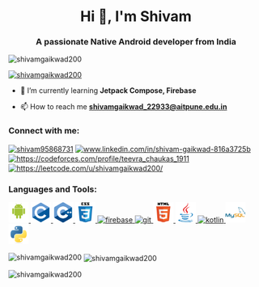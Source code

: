 <h1 align="center">Hi 👋, I'm Shivam</h1>
<h3 align="center">A passionate Native Android developer from India</h3>

<p align="left"> <img src="https://komarev.com/ghpvc/?username=shivamgaikwad200&label=Profile%20views&color=0e75b6&style=flat" alt="shivamgaikwad200" /> </p>

<p align="left"> <a href="https://github.com/ryo-ma/github-profile-trophy"><img src="https://github-profile-trophy.vercel.app/?username=shivamgaikwad200" alt="shivamgaikwad200" /></a> </p>

- 🌱 I’m currently learning **Jetpack Compose, Firebase**

- 📫 How to reach me **shivamgaikwad_22933@aitpune.edu.in**

<h3 align="left">Connect with me:</h3>
<p align="left">
<a href="https://twitter.com/shivam95868731" target="blank"><img align="center" src="https://raw.githubusercontent.com/rahuldkjain/github-profile-readme-generator/master/src/images/icons/Social/twitter.svg" alt="shivam95868731" height="30" width="40" /></a>
<a href="https://linkedin.com/in/www.linkedin.com/in/shivam-gaikwad-816a3725b" target="blank"><img align="center" src="https://raw.githubusercontent.com/rahuldkjain/github-profile-readme-generator/master/src/images/icons/Social/linked-in-alt.svg" alt="www.linkedin.com/in/shivam-gaikwad-816a3725b" height="30" width="40" /></a>
<a href="https://codeforces.com/profile/https://codeforces.com/profile/teevra_chaukas_1911" target="blank"><img align="center" src="https://raw.githubusercontent.com/rahuldkjain/github-profile-readme-generator/master/src/images/icons/Social/codeforces.svg" alt="https://codeforces.com/profile/teevra_chaukas_1911" height="30" width="40" /></a>
<a href="https://www.leetcode.com/https://leetcode.com/u/shivamgaikwad200/" target="blank"><img align="center" src="https://raw.githubusercontent.com/rahuldkjain/github-profile-readme-generator/master/src/images/icons/Social/leet-code.svg" alt="https://leetcode.com/u/shivamgaikwad200/" height="30" width="40" /></a>
</p>

<h3 align="left">Languages and Tools:</h3>
<p align="left"> <a href="https://developer.android.com" target="_blank" rel="noreferrer"> <img src="https://raw.githubusercontent.com/devicons/devicon/master/icons/android/android-original-wordmark.svg" alt="android" width="40" height="40"/> </a> <a href="https://www.cprogramming.com/" target="_blank" rel="noreferrer"> <img src="https://raw.githubusercontent.com/devicons/devicon/master/icons/c/c-original.svg" alt="c" width="40" height="40"/> </a> <a href="https://www.w3schools.com/cpp/" target="_blank" rel="noreferrer"> <img src="https://raw.githubusercontent.com/devicons/devicon/master/icons/cplusplus/cplusplus-original.svg" alt="cplusplus" width="40" height="40"/> </a> <a href="https://www.w3schools.com/css/" target="_blank" rel="noreferrer"> <img src="https://raw.githubusercontent.com/devicons/devicon/master/icons/css3/css3-original-wordmark.svg" alt="css3" width="40" height="40"/> </a> <a href="https://firebase.google.com/" target="_blank" rel="noreferrer"> <img src="https://www.vectorlogo.zone/logos/firebase/firebase-icon.svg" alt="firebase" width="40" height="40"/> </a> <a href="https://git-scm.com/" target="_blank" rel="noreferrer"> <img src="https://www.vectorlogo.zone/logos/git-scm/git-scm-icon.svg" alt="git" width="40" height="40"/> </a> <a href="https://www.w3.org/html/" target="_blank" rel="noreferrer"> <img src="https://raw.githubusercontent.com/devicons/devicon/master/icons/html5/html5-original-wordmark.svg" alt="html5" width="40" height="40"/> </a> <a href="https://www.java.com" target="_blank" rel="noreferrer"> <img src="https://raw.githubusercontent.com/devicons/devicon/master/icons/java/java-original.svg" alt="java" width="40" height="40"/> </a> <a href="https://kotlinlang.org" target="_blank" rel="noreferrer"> <img src="https://www.vectorlogo.zone/logos/kotlinlang/kotlinlang-icon.svg" alt="kotlin" width="40" height="40"/> </a> <a href="https://www.mysql.com/" target="_blank" rel="noreferrer"> <img src="https://raw.githubusercontent.com/devicons/devicon/master/icons/mysql/mysql-original-wordmark.svg" alt="mysql" width="40" height="40"/> </a> <a href="https://www.python.org" target="_blank" rel="noreferrer"> <img src="https://raw.githubusercontent.com/devicons/devicon/master/icons/python/python-original.svg" alt="python" width="40" height="40"/> </a> </p>

<p><img align="left" src="https://github-readme-stats.vercel.app/api/top-langs?username=shivamgaikwad200&show_icons=true&locale=en&layout=compact" alt="shivamgaikwad200" /></p>

<p>&nbsp;<img align="center" src="https://github-readme-stats.vercel.app/api?username=shivamgaikwad200&show_icons=true&locale=en" alt="shivamgaikwad200" /></p>

<p><img align="center" src="https://github-readme-streak-stats.herokuapp.com/?user=shivamgaikwad200&" alt="shivamgaikwad200" /></p>


